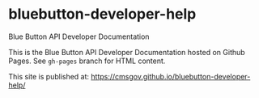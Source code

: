 # bluebutton-developer-help
Blue Button API Developer Documentation

This is the Blue Button API Developer Documentation hosted on Github Pages.
See `gh-pages` branch for HTML content.

This site is published at:
https://cmsgov.github.io/bluebutton-developer-help/

